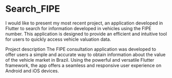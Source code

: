 # Search_FIPE
I would like to present my most recent project, an application developed in Flutter to search for information developed in vehicles using the FIPE number. This application is designed to provide an efficient and intuitive tool for users to quickly access vehicle valuation data.

Project description
The FIPE consultation application was developed to offer users a simple and accurate way to obtain information about the value of the vehicle market in Brazil. Using the powerful and versatile Flutter framework, the app offers a seamless and responsive user experience on Android and iOS devices.
